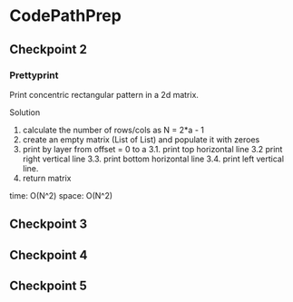 # CodePathPrep

## Checkpoint 2

### Prettyprint
Print concentric rectangular pattern in a 2d matrix.

Solution

  1. calculate the number of rows/cols as N = 2*a - 1
  2. create an empty matrix (List of List) and populate it with zeroes
  3. print by layer from offset = 0 to a
  3.1. print top horizontal line
  3.2 print right vertical line
  3.3. print bottom horizontal line
  3.4. print left vertical line.
  4. return matrix
 
 
  time: O(N^2)
  space: O(N^2)
 
## Checkpoint 3

## Checkpoint 4

## Checkpoint 5

